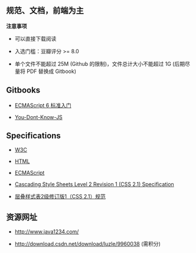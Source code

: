 ## 规范、文档，前端为主

**注意事项**

* 可以直接下载阅读

* 入选门槛：豆瓣评分 >= 8.0

* 单个文件不能超过 25M (Github 的限制)，文件总计大小不能超过 1G (后期尽量将 PDF 替换成 Gitbook)

## Gitbooks

* [ECMAScript 6 标准入门](http://es6.ruanyifeng.com/)

* [You-Dont-Know-JS](https://github.com/getify/You-Dont-Know-JS)

## Specifications

* [W3C](https://www.w3.org/TR/)

* [HTML](https://whatwg.org/)

* [ECMAScript](http://www.ecma-international.org/publications/standards/Ecma-262.htm)

* [Cascading Style Sheets Level 2 Revision 1 (CSS 2.1) Specification](https://www.w3.org/TR/2011/REC-CSS2-20110607/)

* [层叠样式表2级修订版1（CSS 2.1）规范](http://www.ayqy.net/doc/css2-1/cover.html)

## 资源网址 ##

* http://www.java1234.com/

* http://download.csdn.net/download/luzle/9960038 (需积分)
